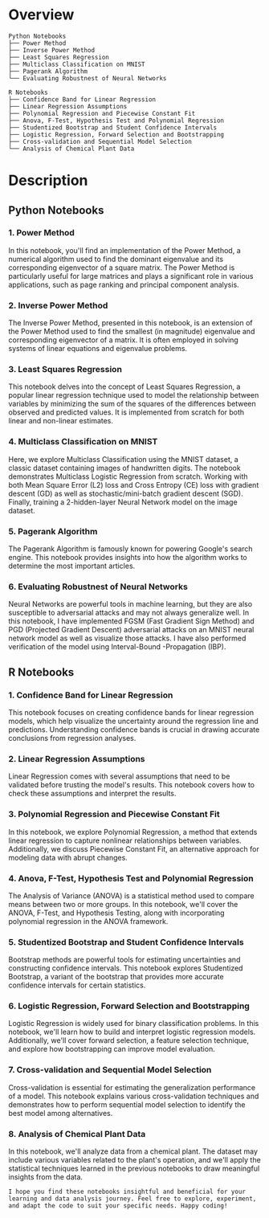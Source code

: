 # Overview

```
Python Notebooks
├── Power Method
├── Inverse Power Method
├── Least Squares Regression
├── Multiclass Classification on MNIST
├── Pagerank Algorithm
└── Evaluating Robustnest of Neural Networks

R Notebooks
├── Confidence Band for Linear Regression
├── Linear Regression Assumptions
├── Polynomial Regression and Piecewise Constant Fit
├── Anova, F-Test, Hypothesis Test and Polynomial Regression
├── Studentized Bootstrap and Student Confidence Intervals
├── Logistic Regression, Forward Selection and Bootstrapping
├── Cross-validation and Sequential Model Selection
└── Analysis of Chemical Plant Data
```

# Description

## Python Notebooks

### 1. Power Method
In this notebook, you'll find an implementation of the Power Method, a numerical algorithm used to find the dominant eigenvalue and its corresponding eigenvector of a square matrix. The Power Method is particularly useful for large matrices and plays a significant role in various applications, such as page ranking and principal component analysis.

### 2. Inverse Power Method
The Inverse Power Method, presented in this notebook, is an extension of the Power Method used to find the smallest (in magnitude) eigenvalue and corresponding eigenvector of a matrix. It is often employed in solving systems of linear equations and eigenvalue problems.

### 3. Least Squares Regression
This notebook delves into the concept of Least Squares Regression, a popular linear regression technique used to model the relationship between variables by minimizing the sum of the squares of the differences between observed and predicted values. It is implemented from scratch for both linear and non-linear estimates.

### 4. Multiclass Classification on MNIST
Here, we explore Multiclass Classification using the MNIST dataset, a classic dataset containing images of handwritten digits. The notebook demonstrates Multiclass Logistic Regression from scratch. Working with both Mean Square Error (L2) loss and Cross Entropy (CE) loss with gradient descent (GD) as well as stochastic/mini-batch gradient descent (SGD). Finally, training a 2-hidden-layer Neural Network model on the image dataset.

### 5. Pagerank Algorithm
The Pagerank Algorithm is famously known for powering Google's search engine. This notebook provides insights into how the algorithm works to determine the most important articles.

### 6. Evaluating Robustnest of Neural Networks
Neural Networks are powerful tools in machine learning, but they are also susceptible to adversarial attacks and may not always generalize well. In this notebook, I have implemented FGSM (Fast Gradient Sign Method) and PGD (Projected Gradient Descent) adversarial attacks on an MNIST neural network model as well as visualize those attacks. I have also performed verification of the model using Interval-Bound -Propagation (IBP).

## R Notebooks

### 1. Confidence Band for Linear Regression
This notebook focuses on creating confidence bands for linear regression models, which help visualize the uncertainty around the regression line and predictions. Understanding confidence bands is crucial in drawing accurate conclusions from regression analyses.

### 2. Linear Regression Assumptions
Linear Regression comes with several assumptions that need to be validated before trusting the model's results. This notebook covers how to check these assumptions and interpret the results.

### 3. Polynomial Regression and Piecewise Constant Fit
In this notebook, we explore Polynomial Regression, a method that extends linear regression to capture nonlinear relationships between variables. Additionally, we discuss Piecewise Constant Fit, an alternative approach for modeling data with abrupt changes.

### 4. Anova, F-Test, Hypothesis Test and Polynomial Regression
The Analysis of Variance (ANOVA) is a statistical method used to compare means between two or more groups. In this notebook, we'll cover the ANOVA, F-Test, and Hypothesis Testing, along with incorporating polynomial regression in the ANOVA framework.

### 5. Studentized Bootstrap and Student Confidence Intervals
Bootstrap methods are powerful tools for estimating uncertainties and constructing confidence intervals. This notebook explores Studentized Bootstrap, a variant of the bootstrap that provides more accurate confidence intervals for certain statistics.

### 6. Logistic Regression, Forward Selection and Bootstrapping
Logistic Regression is widely used for binary classification problems. In this notebook, we'll learn how to build and interpret logistic regression models. Additionally, we'll cover forward selection, a feature selection technique, and explore how bootstrapping can improve model evaluation.

### 7. Cross-validation and Sequential Model Selection
Cross-validation is essential for estimating the generalization performance of a model. This notebook explains various cross-validation techniques and demonstrates how to perform sequential model selection to identify the best model among alternatives.

### 8. Analysis of Chemical Plant Data
In this notebook, we'll analyze data from a chemical plant. The dataset may include various variables related to the plant's operation, and we'll apply the statistical techniques learned in the previous notebooks to draw meaningful insights from the data.

```
I hope you find these notebooks insightful and beneficial for your learning and data analysis journey. Feel free to explore, experiment, and adapt the code to suit your specific needs. Happy coding!
```


